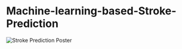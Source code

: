# Machine-learning-based-Stroke-Prediction
![Stroke Prediction Poster](https://user-images.githubusercontent.com/87027062/124796969-076f9e80-df52-11eb-9e0a-c70d9a3d56e2.png)
